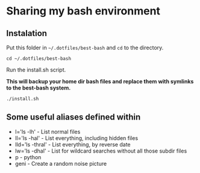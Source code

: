 # Sharing my bash environment

## Instalation
Put this folder in `~/.dotfiles/best-bash` and `cd` to the directory.

    cd ~/.dotfiles/best-bash

Run the install.sh script.

**This will backup your home dir bash files and replace them with symlinks to the best-bash system.**

    ./install.sh

## Some useful aliases defined within
* l='ls -lh' - List normal files
* ll='ls -hal' - List everything, including hidden files
* lld='ls -thral' - List everything, by reverse date
* lw='ls -dhal' - List for wildcard searches without all those subdir files
* p - python
* geni - Create a random noise picture
